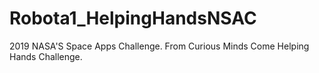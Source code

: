 # Robota1_HelpingHandsNSAC
2019 NASA'S Space Apps Challenge. From Curious Minds Come Helping Hands Challenge. 
